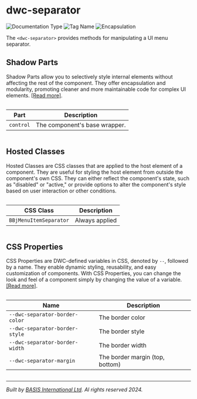 # dwc-separator
![Documentation Type](https://img.shields.io/badge/Documentation-web--components-%23006aff) ![Tag Name](https://img.shields.io/badge/Component-dwc--separator-%23006aff)  ![Encapsulation](https://img.shields.io/badge/Encapsulation-shadow-%23006aff)

The `<dwc-separator>` provides methods for manipulating a UI menu separator.


## Shadow Parts


Shadow Parts allow you to selectively style internal elements without affecting the rest of the component.
They offer encapsulation and modularity, promoting cleaner and more maintainable code for complex UI elements. [[Read more]](theme-engine/css-shadow-parts).
<div style="overflow-x: auto;">

| Part        | Description                   |
| ----------- | ----------------------------- |
| ``control`` | The component's base wrapper. |


</div>

## Hosted Classes


Hosted Classes are CSS classes that are applied to the host element of a component. They are useful for styling the host element from outside the component's own CSS.
They can either reflect the component's state, such as "disabled" or "active," or provide options to alter the component's style based on user interaction or other conditions.
<div style="overflow-x: auto;">

| CSS Class                | Description    |
| ------------------------ | -------------- |
| ``BBjMenuItemSeparator`` | Always applied |


</div>

## CSS Properties


CSS Properties are DWC-defined variables in CSS, denoted by `--`, followed by a name.
They enable dynamic styling, reusability, and easy customization of components.
With CSS Properties, you can change the look and feel of a component simply by changing the value of a variable.
[[Read more]](theme-engine/css-variables).
<div style="overflow-x: auto;">

| Name                             | Description                     |
| -------------------------------- | ------------------------------- |
| ``--dwc-separator-border-color`` | The border color                |
| ``--dwc-separator-border-style`` | The border style                |
| ``--dwc-separator-border-width`` | The border width                |
| ``--dwc-separator-margin``       | The border margin (top, bottom) |


</div>

----------------------------------------------
*Built by [BASIS International Ltd](https://www.basis.cloud/). Al rights reserved 2024.*
